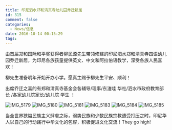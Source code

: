 ```yaml
---
title: 印尼泗水郑和清真寺幼儿园乔迁新居
id: 315
comment: false
categories:
  - News/信息
date: 2016-10-14 00:15:29
tags:
---
```


由首届郑和国际和平奖获得者柳民源先生带领修建的印尼泗水郑和清真寺四语幼儿园乔迁新居，为印尼各族孩童提供英文、中文和阿拉伯语教学，深受各族人民喜欢！

柳先生准备明年开始开办小学。愿真主赐予柳先生平安、顺利！

出席乔迁之喜的有郑和清真寺基金会各辅导/理事/东渣哇 华社/泗水市政府教育部长 /各家幼儿院家长/幼儿院 学生 ！

![IMG_5179](http://zhengheforum.github.io/uploads/2016/10/IMG_5179-300x200.jpg) ![IMG_5180](http://zhengheforum.github.io/uploads/2016/10/IMG_5180-300x200.jpg) ![IMG_5181](http://zhengheforum.github.io/uploads/2016/10/IMG_5181-300x200.jpg) ![IMG_5183](http://zhengheforum.github.io/uploads/2016/10/IMG_5183-300x200.jpg) ![IMG_5184](http://zhengheforum.github.io/uploads/2016/10/IMG_5184-300x200.jpg) ![IMG_5185](http://zhengheforum.github.io/uploads/2016/10/IMG_5185-300x200.jpg)

当全世界狭隘民族主义肆虐之际，弱势民族和少数民族宗教遭受打压之时，印尼华人以自己的行动践行中华文化的包容，积极促进文化交流！They go high!

&nbsp;
